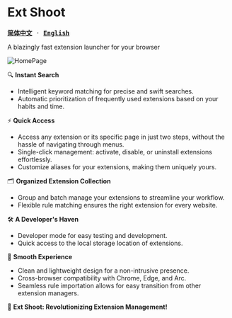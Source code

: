 # Ext Shoot 

<samp>

[**简体中文**](./README_CN.md) · [**English**](./README.md)

</samp>

A blazingly fast extension launcher for your browser

![HomePage](https://github.com/WtecHtec/ext-shoot/assets/50035229/fcfd51b3-5673-4ed9-96c7-faf35a33986d)

🔍 **Instant Search**
* Intelligent keyword matching for precise and swift searches.
* Automatic prioritization of frequently used extensions based on your habits and time.

⚡️ **Quick Access**
* Access any extension or its specific page in just two steps, without the hassle of navigating through menus.
* Single-click management: activate, disable, or uninstall extensions effortlessly.
* Customize aliases for your extensions, making them uniquely yours.

🗂️ **Organized Extension Collection**
* Group and batch manage your extensions to streamline your workflow.
* Flexible rule matching ensures the right extension for every website.

🛠️ **A Developer's Haven**
* Developer mode for easy testing and development.
* Quick access to the local storage location of extensions.

🚀 **Smooth Experience**
* Clean and lightweight design for a non-intrusive presence.
* Cross-browser compatibility with Chrome, Edge, and Arc.
* Seamless rule importation allows for easy transition from other extension managers.

💌 **Ext Shoot: Revolutionizing Extension Management!**

